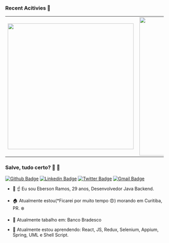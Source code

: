 ### Recent Acitivies :metal:
<center>
<table>
  <tr>
      <td><img width="400px" align="left" src="https://github-readme-stats.vercel.app/api/top-langs/?username=ebersonra&hide=html&layout=compact&theme=radical" /></td>
      <td><img width="440px" align="left" src="https://github-readme-stats.vercel.app/api?username=ebersonra&theme=radical&show_icons=true" /></td>
  </tr>  
</table>
</center>

### Salve, tudo certo? :man: :metal:
 
[![Github Badge](https://img.shields.io/badge/-Github-000?style=flat-square&logo=Github&logoColor=white&link=https://github.com/ebersonra)](https://github.com/ebersonra)
[![Linkedin Badge](https://img.shields.io/badge/-LinkedIn-blue?style=flat-square&logo=Linkedin&logoColor=white&link=https://www.linkedin.com/in/eberson-ramos-b4a43657/)](https://www.linkedin.com/in/eberson-ramos-b4a43657/)
[![Twitter Badge](https://img.shields.io/badge/-Twitter-1ca0f1?style=flat-square&labelColor=1ca0f1&logo=twitter&logoColor=white&link=https://twitter.com/ebersonra)](https://twitter.com/ebersonra)
[![Gmail Badge](https://img.shields.io/badge/-ebersonramos11@gmail.com-c14438?style=flat-square&logo=Gmail&logoColor=white&link=mailto:ebersonramos11@gmail.com)](mailto:ebersonramos11@gmail.com)

- :man: :point_up: Eu sou Eberson Ramos, 29 anos, Desenvolvedor Java Backend.
- :house: Atualmente estou(*Ficarei por muito tempo :heart_eyes:) morando em Curitiba, PR. :snowflake:

- 🔭 Atualmente tabalho em: Banco Bradesco
- 🌱 Atualmente estou aprendendo: React, JS, Redux, Selenium, Appium, Spring, UML e Shell Script.

